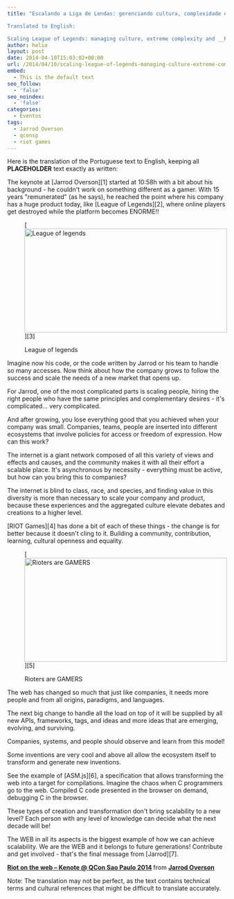 ```yaml
---
title: "Escalando a Liga de Lendas: gerenciando cultura, complexidade extrema e 30 milhões de usuários ativos

Translated to English:

Scaling League of Legends: managing culture, extreme complexity and __PLACEHOLDER__ active users"
author: helio
layout: post
date: 2014-04-10T15:03:02+00:00
url: /2014/04/10/scaling-league-of-legends-managing-culture-extreme-complexity-and-30-million-active-users/
embed:
  - This is the default text
seo_follow:
  - 'false'
seo_noindex:
  - 'false'
categories:
  - Eventos
tags:
  - Jarrod Overson
  - qconsp
  - riot games
---
```


Here is the translation of the Portuguese text to English, keeping all __PLACEHOLDER__ text exactly as written:

The keynote at [Jarrod Overson][1] started at 10:58h with a bit about his background - he couldn't work on something different as a gamer. With 15 years "remunerated" (as he says), he reached the point where his company has a huge product today, like [League of Legends][2], where online players get destroyed while the platform becomes ENORME!! <figure id="attachment_825" style="width: 468px" class="wp-caption aligncenter">

[<img class="size-full wp-image-825" alt="League of legends" src="http://www.helmed.net/blog/wp-content/uploads/2014/04/League-of-legends-3.jpg" width="468" height="240" srcset="http://www.helmed.net/blog/wp-content/uploads/2014/04/League-of-legends-3.jpg 468w, http://www.helmed.net/blog/wp-content/uploads/2014/04/League-of-legends-3-300x153.jpg 300w" sizes="(max-width: 468px) 100vw, 468px" />][3]<figcaption class="wp-caption-text">League of legends</figcaption></figure>

Imagine now his code, or the code written by Jarrod or his team to handle so many accesses. Now think about how the company grows to follow the success and scale the needs of a new market that opens up.

For Jarrod, one of the most complicated parts is scaling people, hiring the right people who have the same principles and complementary desires - it's complicated... very complicated.

And after growing, you lose everything good that you achieved when your company was small. Companies, teams, people are inserted into different ecosystems that involve policies for access or freedom of expression. How can this work?

The internet is a giant network composed of all this variety of views and effects and causes, and the community makes it with all their effort a scalable place. It's asynchronous by necessity - everything must be active, but how can you bring this to companies?

The internet is blind to class, race, and species, and finding value in this diversity is more than necessary to scale your company and product, because these experiences and the aggregated culture elevate debates and creations to a higher level.

[RIOT Games][4] has done a bit of each of these things - the change is for better because it doesn't cling to it. Building a community, contribution, learning, cultural openness and equality.

<figure id="attachment_827" style="width: 468px" class="wp-caption aligncenter">

[<img class="size-full wp-image-827" alt="Rioters are GAMERS" src="http://www.helmed.net/blog/wp-content/uploads/2014/04/rioters.png" width="468" height="240" srcset="http://www.helmed.net/blog/wp-content/uploads/2014/04/rioters.png 468w, http://www.helmed.net/blog/wp-content/uploads/2014/04/rioters-300x153.png 300w" sizes="(max-width: 468px) 100vw, 468px" />][5]<figcaption class="wp-caption-text">Rioters are GAMERS</figcaption></figure>

The web has changed so much that just like companies, it needs more people and from all origins, paradigms, and languages.

The next big change to handle all the load on top of it will be supplied by all new APIs, frameworks, tags, and ideas and more ideas that are emerging, evolving, and surviving.

Companies, systems, and people should observe and learn from this model!

Some inventions are very cool and above all allow the ecosystem itself to transform and generate new inventions.

See the example of [ASM.js][6], a specification that allows transforming the web into a target for compilations. Imagine the chaos when C programmers go to the web. Compiled C code presented in the browser on demand, debugging C in the browser.

These types of creation and transformation don't bring scalability to a new level? Each person with any level of knowledge can decide what the next decade will be!

The WEB in all its aspects is the biggest example of how we can achieve scalability. We are the WEB and it belongs to future generations! Contribute and get involved - that's the final message from [Jarrod][7].

<div style="margin-bottom:5px">
  <strong> <a href="https://www.slideshare.net/JarrodOverson/riot-on-the-web-kenote-qcon-sao-paulo-2014" title="Riot on the web - Kenote @ QCon Sao Paulo 2014" target="_blank">Riot on the web &#8211; Kenote @ QCon Sao Paulo 2014</a> </strong> from <strong><a href="http://www.slideshare.net/JarrodOverson" target="_blank">Jarrod Overson</a></strong>
</div>

Note: The translation may not be perfect, as the text contains technical terms and cultural references that might be difficult to translate accurately.